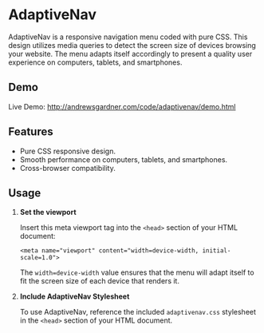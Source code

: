 # AdaptiveNav
AdaptiveNav is a responsive navigation menu coded with pure CSS. This design utilizes media queries to detect the screen size of devices browsing your website. The menu adapts itself accordingly to present a quality user experience on computers, tablets, and smartphones.

## Demo
Live Demo: http://andrewsgardner.com/code/adaptivenav/demo.html

## Features
* Pure CSS responsive design.
* Smooth performance on computers, tablets, and smartphones.
* Cross-browser compatibility.

## Usage
1. **Set the viewport**

   Insert this meta viewport tag into the ```<head>``` section of your HTML document:

   ```<meta name="viewport" content="width=device-width, initial-scale=1.0">```

   The ```width=device-width``` value ensures that the menu will adapt itself to fit the screen size of each device that renders it.

2. **Include AdaptiveNav Stylesheet**

   To use AdaptiveNav, reference the included ```adaptivenav.css``` stylesheet in the ```<head>``` section of your HTML document.
